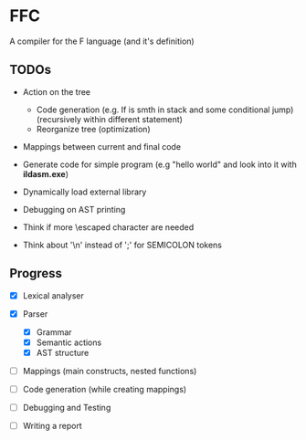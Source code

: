 # FFC
A compiler for the F language (and it's definition)

## TODOs
* Action on the tree 
	* Code generation (e.g. If is smth in stack and some conditional jump) (recursively within different statement)
	* Reorganize tree (optimization)
* Mappings between current and final code
* Generate code for simple program (e.g "hello world" and look into it with **ildasm.exe**)
* Dynamically load external library 

* Debugging on AST printing
* Think if more \\escaped character are needed
* Think about '\\n' instead of ';' for SEMICOLON tokens

## Progress

- [x] Lexical analyser
	
- [x] Parser
	- [x] Grammar	
	- [x] Semantic actions
	- [x] AST structure

- [ ] Mappings (main constructs, nested functions)

- [ ] Code generation (while creating mappings)

- [ ] Debugging and Testing

- [ ] Writing a report



